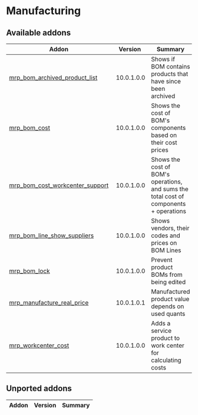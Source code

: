 Manufacturing
=============

[//]: # (addons)

Available addons
----------------
**Addon** | **Version** | **Summary**
--- | --- | ---
[mrp_bom_archived_product_list](mrp_bom_archived_product_list/) | 10.0.1.0.0 | Shows if BOM contains products that have since been archived
[mrp_bom_cost](mrp_bom_cost/) | 10.0.1.0.0 | Shows the cost of BOM's components based on their cost prices
[mrp_bom_cost_workcenter_support](mrp_bom_cost_workcenter_support/) | 10.0.1.0.0 | Shows the cost of BOM's operations, and sums the total cost of components + operations
[mrp_bom_line_show_suppliers](mrp_bom_line_show_suppliers/) | 10.0.1.0.0 | Shows vendors, their codes and prices on BOM Lines
[mrp_bom_lock](mrp_bom_lock/) | 10.0.1.0.0 | Prevent product BOMs from being edited
[mrp_manufacture_real_price](mrp_manufacture_real_price/) | 10.0.1.0.1 | Manufactured product value depends on used quants
[mrp_workcenter_cost](mrp_workcenter_cost/) | 10.0.1.0.0 | Adds a service product to work center for calculating costs

Unported addons
----------------
**Addon** | **Version** | **Summary**
--- | --- | ---
